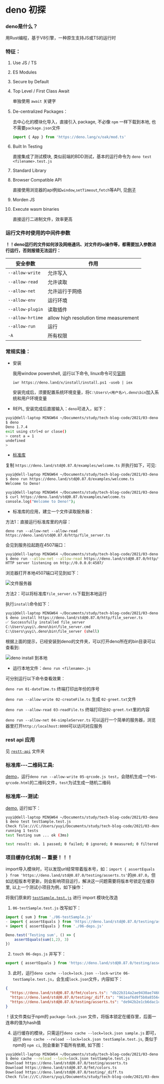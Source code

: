 # deno 初探

### **deno是什么？**

用Rust编程，基于V8引擎，一种原生支持JS或TS的运行时

### **特征：**

1. Use JS / TS 
2. ES Modules
3. Secure by Default
4. Top Level / First Class Await

    单独使用 `await` 关键字

5. De-centralized Packages：
    
    去中心化的模块化导入，直接引入 package, 不必像 `npm` 一样下载到本地, 也不需要`package.json`文件

    ```js
    import { App } from 'https://deno.lang/x/oak/mod.ts'
    ```

6. Built In Testing

    直接集成了测试模块, 类似前端的BDD测试，基本的运行命令为 `deno test <filename>.test.js`

7. Standard Library
8. Browser Compatible API

    直接使用浏览器的api例如`window`,`setTimeout`,`fetch`等API, 见[例子](https://github.com/ys558/tech-blog-code/tree/master/2021/03-deno/browserApi.js)
9. Morden JS
10. Execute wasm binaries

    直接运行二进制文件，效率更高

### **运行文件时使用的中间件参数**

**！！deno运行的文件如何涉及网络通讯、对文件的io操作等，都需要加入参数进行运行，否则报错无法运行：**

| 安全参数 | 作用 |
| --- | --- | 
| `--allow-write`| 允许写入 |
| `--allow-read` | 允许读取 |
| `--allow-net` | 允许运行于网络 |
| `--allow-env` | 运行环境 |
| `--allow-plugin` | 读取插件 |
| `--allow-hrtime` | allow high resolution time measurement |
| `--allow-run` | 运行 |
| `-A` | 所有权限 |

### 常规实操：

+ 安装 

    我用window powershell, 运行以下命令, linux命令可见[官网](https://deno.land/#runtime-documentation)
    ```shell
    iwr https://deno.land/x/install/install.ps1 -useb | iex
    ```
    安装完成后，须要配置系统环境变量，将`C:\Users\<用户名>\.deno\bin`加入系统和用户环境变量

+ REPL, 安装完成后直接输入：`deno`可进入，如下：

```bash
yuyi@dell-laptop MINGW64 ~/Documents/study/tech-blog-code/2021/03-deno (master)
$ deno
Deno 1.7.4
exit using ctrl+d or close()
> const a = 1
undefined
>
```

+ [标准库](https://deno.land/std@0.87.0)

复制 `https://deno.land/std@0.87.0/examples/welcome.ts` 并执行如下，可见:

```bash
yuyi@dell-laptop MINGW64 ~/Documents/study/tech-blog-code/2021/03-deno (master)
$ deno run https://deno.land/std@0.87.0/examples/welcome.ts
Welcome to Deno!

yuyi@dell-laptop MINGW64 ~/Documents/study/tech-blog-code/2021/03-deno (master)
$ curl https://deno.land/std@0.87.0/examples/welcome.ts
console.log("Welcome to Deno!");
```

+ 标准库的应用，建立一个文件读取服务器：

方法1：直接运行标准库里的内容：

`deno run --allow-net --allow-read https://deno.land/std@0.87.0/http/file_server.ts`

会见到服务拉起跑在4507端口：

```bash
yuyi@dell-laptop MINGW64 ~/Documents/study/tech-blog-code/2021/03-deno (master)
$ deno run --allow-net --allow-read https://deno.land/std@0.87.0/http/file_server.ts
HTTP server listening on http://0.0.0.0:4507/
```

浏览器打开本地4507端口可见到如下：

![文件服务器](https://github.com/ys558/tech-blog-code/tree/master/2021/03-deno/img/file-server.png)

方法2：可以将标准库`file_server.ts`下载到本地运行

执行`install`命令如下：

```bash
yuyi@dell-laptop MINGW64 ~/Documents/study/tech-blog-code/2021/03-deno (master)
$ deno install https://deno.land/std@0.87.0/http/file_server.ts
✅ Successfully installed file_server
C:\Users\yuyi\.deno\bin\file_server.cmd
C:\Users\yuyi\.deno\bin\file_server (shell)
```
根据上面的提示，已经安装到deno的文件夹，可以打开deno所在的bin目录可以查看到:

![deno install 到本地](https://github.com/ys558/tech-blog-code/tree/master/2021/03-deno/img/deno-install.png)

+ 运行本地文件：`deno run <filename>.js`

可分别运行以下命令查看效果： 

`deno run 01-dateTime.ts` 终端打印出年份的序号

`deno run --allow-write 02-createFile.ts` 生成 `02-greet.txt`文件

`deno run --allow-read 03-readFile.ts` 终端打印出`02-greet.txt`里的内容

`deno run --allow-net 04-simpleServer.ts` 可以运行一个简单的服务器，浏览器里打开`http://localhost:8000`可以访问对应服务

### **rest api 应用**

见 [`restt-api`](https://github.com/ys558/tech-blog-code/tree/master/2021/03-deno/rest-api) 文件夹

### 标准库---二维码工具:

[demo](https://github.com/ys558/tech-blog-code/tree/master/2021/03-deno/qrcode.js)，运行`deno run --allow-write 05-qrcode.js test`，会随机生成一个`05-qrcode.html`的二维码文件，`test`为试生成一随机二维码

### 标准库---测试: 
[demo](https://github.com/ys558/tech-blog-code/tree/master/2021/03-deno/qrcode.js), 运行如下：

```bash
yuyi@dell-laptop MINGW64 ~/Documents/study/tech-blog-code/2021/03-deno (master)
$ deno test testSample.test.js
Check file:///C:/Users/yuyi/Documents/study/tech-blog-code/2021/03-deno/$deno$test.ts
running 1 tests
test Testing sum ... ok (3ms)

test result: ok. 1 passed; 0 failed; 0 ignored; 0 measured; 0 filtered out (6ms)
```

### 项目缓存化机制 -- 重要！！！

import导入模块时，可以发现url经常带着版本号，如：`import { assertEquals } from 'https://deno.land/std@0.87.0/testing/asserts.ts'`的`@0.87.0`，但如远程版本号更新，则会影响项目运行，解决这一问题需要将版本号锁定在缓存里, 以上一个测试小项目为例，如下操作：


将我们原来的 [`testSample.test.js`](https://github.com/ys558/tech-blog-code/tree/master/2021/03-deno/testSample.test.js) 进行 import 模块化改造

1. `06-testSample.test.js` 改写如下：
```js
import { sum } from './06-testSample.js'
- import { assertEquals } from 'https://deno.land/std@0.87.0/testing/asserts.ts'
+ import { assertEquals } from './06-deps.js'

Deno.test('Testing sum', () => {
    assertEquals(sum(1,2), 3)
})
```

2. `touch 06-deps.js` 并写下：
```js
export { assertEquals } from 'https://deno.land/std@0.87.0/testing/asserts.ts'
```

3. 此时，运行`deno cache --lock=lock.json --lock-write 06-testSample.test.js`，会生成`lock.json`文件，内容如下：
```json
{
  "https://deno.land/std@0.87.0/fmt/colors.ts": "db22b314a2ae9430ae7460ce005e0a7130e23ae1c999157e3bb77cf55800f7e4",
  "https://deno.land/std@0.87.0/testing/_diff.ts": "961eaf6d9f5b0a8556c9d835bbc6fa74f5addd7d3b02728ba7936ff93364f7a3",
  "https://deno.land/std@0.87.0/testing/asserts.ts": "de942b2e1cb6dac1c1c4a7b698be017337e2e2cc2252ae0a6d215c5befde1e82"
}
```
！该文件类似于npm的 `package-lock.json` 文件，将版本锁定在缓存里，后面一连串的值为hash值

4. 运行缓存的模块，只需运行`deno cache --lock=lock.json sample.js` 即可，
运行 `deno cache --reload --lock=lock.json testSample.test.js`, 类似于npm的 `npm ci`, 则会重新下载所有依赖, 如下图：

```bash
yuyi@dell-laptop MINGW64 ~/Documents/study/tech-blog-code/2021/03-deno (master)
$ deno cache --reload --lock=lock.json testSample.test.js
Download https://deno.land/std@0.87.0/testing/asserts.ts
Download https://deno.land/std@0.87.0/fmt/colors.ts
Download https://deno.land/std@0.87.0/testing/_diff.ts
Check file:///C:/Users/yuyi/Documents/study/tech-blog-code/2021/03-deno/testSample.test.js
```